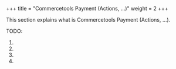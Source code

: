 +++
title = "Commercetools Payment (Actions, …)"
weight = 2
+++

This section explains what is Commercetools Payment (Actions, …).


TODO:

1. 
2. 
3. 
4.


